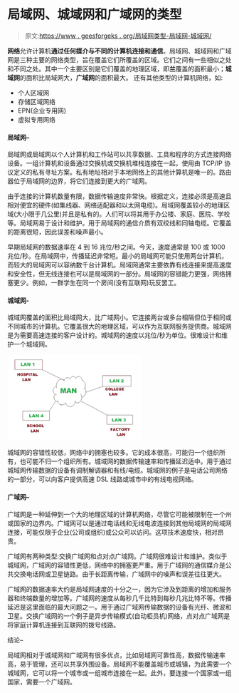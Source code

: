 # 局域网、城域网和广域网的类型

> 原文:[https://www . geesforgeks . org/局域网类型-局域网-城域网/](https://www.geeksforgeeks.org/types-of-area-networks-lan-man-and-wan/)

**网络**允许计算机**通过任何媒介与不同的计算机连接和通信**。局域网、城域网和广域网是三种主要的网络类型，旨在覆盖它们所覆盖的区域。它们之间有一些相似之处和不同之处。其中一个主要区别是它们覆盖的地理区域，即**兰**覆盖的面积最小；**城域网**的面积比局域网大，**广域网**的面积最大。
还有其他类型的计算机网络，如:

*   个人区域网
*   存储区域网络
*   EPN(企业专用网)
*   虚拟专用网络

#### 局域网–

局域网或局域网以个人计算机和工作站可以共享数据、工具和程序的方式连接网络设备。一组计算机和设备通过交换机或交换机堆栈连接在一起，使用由 TCP/IP 协议定义的私有寻址方案。私有地址相对于本地网络上的其他计算机是唯一的。路由器位于局域网的边界，将它们连接到更大的广域网。

由于连接的计算机数量有限，数据传输速度非常快。根据定义，连接必须是高速且相对便宜的硬件(如集线器、网络适配器和以太网电缆)。局域网覆盖较小的地理区域(大小限于几公里)并且是私有的。人们可以将其用于办公楼、家庭、医院、学校等。局域网易于设计和维护。用于局域网的通信介质有双绞线和同轴电缆。它覆盖的距离很短，因此误差和噪声最小。

早期局域网的数据速率在 4 到 16 兆位/秒之间。今天，速度通常是 100 或 1000 兆位/秒。在局域网中，传播延迟非常短。最小的局域网可能只使用两台计算机，而较大的局域网可以容纳数千台计算机。局域网通常主要依靠有线连接来提高速度和安全性，但无线连接也可以是局域网的一部分。局域网的容错能力更强，网络拥塞更少。例如，一群学生在同一个房间(没有互联网)玩反罢工。

#### 城域网-

城域网覆盖的面积比局域网大，比广域网小。它连接两台或多台相隔但位于相同或不同城市的计算机。它覆盖很大的地理区域，可以作为互联网服务提供商。城域网是为需要高速连接的客户设计的。城域网的速度以兆位/秒为单位。很难设计和维护一个城域网。

![](img/134c3599dba1ffcf6769747d8980465e.png)

城域网的容错性较低，网络中的拥塞也较多。它的成本很高，可能归一个组织所有，也可能不归一个组织所有。城域网的数据传输速率和传播延迟适中。用于通过城域网传输数据的设备有调制解调器和有线/电缆。城域网的例子是电话公司网络的一部分，可以向客户提供高速 DSL 线路或城市中的有线电视网络。

#### 广域网–

广域网是一种延伸到一个大的地理区域的计算机网络，尽管它可能被限制在一个州或国家的边界内。广域网可以是通过电话线和无线电波连接到其他局域网的局域网连接，可能仅限于企业(公司或组织)或公众可以访问。这项技术速度快，相对昂贵。

广域网有两种类型:交换广域网和点对点广域网。广域网很难设计和维护。类似于城域网，广域网的容错性更低，网络中的拥塞更严重。用于广域网的通信媒介是公共交换电话网或卫星链路。由于长距离传输，广域网中的噪声和误差往往更大。

广域网的数据速率大约是局域网速度的十分之一，因为它涉及到距离的增加和服务器和终端数量的增加等。广域网的速度从每秒几千比特到每秒几兆比特不等。传播延迟是这里面临的最大问题之一。用于通过广域网传输数据的设备有光纤、微波和卫星。交换广域网的一个例子是异步传输模式(自动柜员机)网络，点对点广域网是将家庭计算机连接到互联网的拨号线路。

结论–

局域网相对于城域网和广域网有很多优点，比如局域网可靠性高，数据传输速率高，易于管理，还可以共享外围设备。局域网不能覆盖城市或城镇，为此需要一个城域网，它可以将一个城市或一组城市连接在一起。此外，要连接一个国家或一组国家，需要一个广域网。